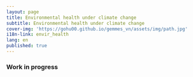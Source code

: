 ```yaml
---
layout: page
title: Environmental health under climate change
subtitle: Environmental health under climate change
cover-img: 'https://gohu00.github.io/gemmes_vn/assets/img/path.jpg'
i18n-link: envir_health
lang: en
published: true
---
```


### Work in progress
